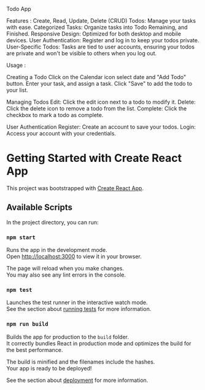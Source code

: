 Todo App

Features :
Create, Read, Update, Delete (CRUD) Todos: Manage your tasks with ease.
Categorized Tasks: Organize tasks into Todo Remaining, and Finished.
Responsive Design: Optimized for both desktop and mobile devices.
User Authentication: Register and log in to keep your todos private.
User-Specific Todos: Tasks are tied to user accounts, ensuring your todos are private and won't be visible to others when you log out.

Usage :

Creating a Todo
Click on the Calendar icon select date and "Add Todo" button.
Enter your task, and assign a task.
Click "Save" to add the todo to your list.

Managing Todos
Edit: Click the edit icon next to a todo to modify it.
Delete: Click the delete icon to remove a todo from the list.
Complete: Click the checkbox to mark a todo as complete.

User Authentication
Register: Create an account to save your todos.
Login: Access your account with your credentials.

# Getting Started with Create React App

This project was bootstrapped with [Create React App](https://github.com/facebook/create-react-app).

## Available Scripts

In the project directory, you can run:

### `npm start`

Runs the app in the development mode.\
Open [http://localhost:3000](http://localhost:3000) to view it in your browser.

The page will reload when you make changes.\
You may also see any lint errors in the console.

### `npm test`

Launches the test runner in the interactive watch mode.\
See the section about [running tests](https://facebook.github.io/create-react-app/docs/running-tests) for more information.

### `npm run build`

Builds the app for production to the `build` folder.\
It correctly bundles React in production mode and optimizes the build for the best performance.

The build is minified and the filenames include the hashes.\
Your app is ready to be deployed!

See the section about [deployment](https://facebook.github.io/create-react-app/docs/deployment) for more information.











